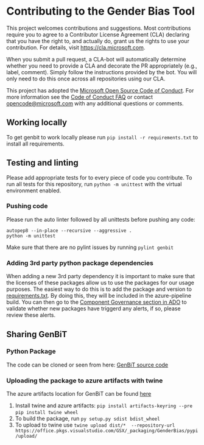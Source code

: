 # Contributing to the Gender Bias Tool

This project welcomes contributions and suggestions. Most contributions require you to
agree to a Contributor License Agreement (CLA) declaring that you have the right to,
and actually do, grant us the rights to use your contribution. For details, visit
https://cla.microsoft.com.

When you submit a pull request, a CLA-bot will automatically determine whether you need
to provide a CLA and decorate the PR appropriately (e.g., label, comment). Simply follow the
instructions provided by the bot. You will only need to do this once across all repositories using our CLA.

This project has adopted the [Microsoft Open Source Code of Conduct](https://opensource.microsoft.com/codeofconduct/).
For more information see the [Code of Conduct FAQ](https://opensource.microsoft.com/codeofconduct/faq/)
or contact [opencode@microsoft.com](mailto:opencode@microsoft.com) with any additional questions or comments.

## Working locally
To get genbit to work locally please run `pip install -r requirements.txt` to install all requirements.

## Testing and linting
Please add appropriate tests for to every piece of code you contribute. To run all tests for this repository, run `python -m unittest` with the virtual environment enabled. 

### Pushing code
Please run the auto linter followed by all unittests before pushing any code:
```
autopep8 --in-place --recursive --aggressive .
python -m unittest
```
Make sure that there are no pylint issues by running `pylint genbit`

### Adding 3rd party python package dependencies
When adding a new 3rd party dependency it is important to make sure that the licenses of these packages allow us to use the packages for our usage purposes. The easiest way to do this is to add the package and version to [requirements.txt](requirements.txt). By doing this, they will be included in the azure-pipeline build. You can then go to the [Component Governance section in ADO](https://office.visualstudio.com/GSX/_componentGovernance/GenderBiasTool) to validate whether new packages have triggerd any alerts, if so, please review these alerts. 

## Sharing GenBiT

### Python Package
The code can be cloned or seen from here: [GenBiT source code](https://aka.ms/genbit)

### Uploading the package to azure artifacts with twine
The azure artifacts location for GenBiT can be found [here](https://office.visualstudio.com/GSX/_packaging?_a=settings&feed=GenderBias)
1. Install twine and azure artifacts: `pip install artifacts-keyring --pre` `pip install twine wheel`
2. To build the package, run `py setup.py sdist bdist_wheel`
3. To upload to twine use `twine upload dist/*  --repository-url https://office.pkgs.visualstudio.com/GSX/_packaging/GenderBias/pypi/upload/`

